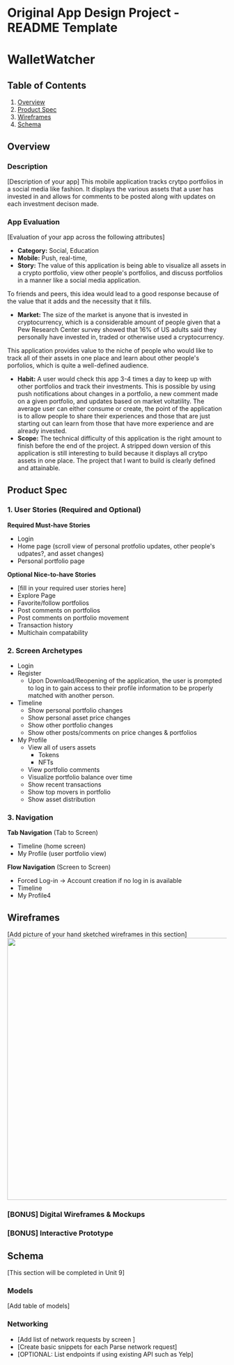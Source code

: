 Original App Design Project - README Template
===

# WalletWatcher

## Table of Contents
1. [Overview](#Overview)
1. [Product Spec](#Product-Spec)
1. [Wireframes](#Wireframes)
2. [Schema](#Schema)

## Overview
### Description
[Description of your app]
This mobile application tracks crytpo portfolios in a social media like fashion. It displays the various assets that a user has invested in and allows for comments to be posted along with updates on each investment decison made.

### App Evaluation
[Evaluation of your app across the following attributes]
- **Category:**
Social, Education
- **Mobile:**
Push, real-time, 
- **Story:**
The value of this application is being able to visualize all assets in a crypto portfolio, view other people's portfolios, and discuss portfolios in a manner like a social media application.

To friends and peers, this idea would lead to a good response because of the value that it adds and the necessity that it fills.
- **Market:**
The size of the market is anyone that is invested in cryptocurrency, which is a considerable amount of people given that a Pew Research Center survey showed that 16% of US adults said they personally have invested in, traded or otherwise used a cryptocurrency.

This application provides value to the niche of people who would like to track all of their assets in one place and learn about other people's porfolios, which is quite a well-defined audience.
- **Habit:**
A user would check this app 3-4 times a day to keep up with other portfolios and track their investments. This is possible by using push notifications about changes in a portfolio, a new comment made on a given portfolio, and updates based on market voltatility. The average user can either consume or create, the point of the application is to allow people to share their experiences and those that are just starting out can learn from those that have more experience and are already invested.
- **Scope:**
The technical difficulty of this application is the right amount to finish before the end of the project. A stripped down version of this application is still interesting to build because it displays all crytpo assets in one place. The project that I want to build is clearly defined and attainable.

## Product Spec

### 1. User Stories (Required and Optional)

**Required Must-have Stories**

* Login
* Home page (scroll view of personal protfolio updates, other people's udpates?, and asset changes)
* Personal portfolio page

**Optional Nice-to-have Stories**

* [fill in your required user stories here]
* Explore Page
* Favorite/follow portfolios
* Post comments on portfolios
* Post comments on portfolio movement
* Transaction history
* Multichain compatability

### 2. Screen Archetypes

* Login
* Register
    * Upon Download/Reopening of the application, the user is prompted to log in to gain access to their profile information to be properly matched with another person.
* Timeline
    * Show personal portfolio changes
    * Show personal asset price changes
    * Show other portfolio changes
    * Show other posts/comments on price changes & portfolios
* My Profile
    * View all of users assets
        * Tokens
        * NFTs
    * View portfolio comments
    * Visualize portfolio balance over time
    * Show recent transactions
    * Show top movers in portfolio
    * Show asset distribution

### 3. Navigation

**Tab Navigation** (Tab to Screen)

* Timeline (home screen)
* My Profile (user portfolio view)

**Flow Navigation** (Screen to Screen)

* Forced Log-in -> Account creation if no log in is available
* Timeline
* My Profile4

## Wireframes
[Add picture of your hand sketched wireframes in this section]
<img src="YOUR_WIREFRAME_IMAGE_URL" width=600>

### [BONUS] Digital Wireframes & Mockups

### [BONUS] Interactive Prototype

## Schema 
[This section will be completed in Unit 9]
### Models
[Add table of models]
### Networking
- [Add list of network requests by screen ]
- [Create basic snippets for each Parse network request]
- [OPTIONAL: List endpoints if using existing API such as Yelp]

